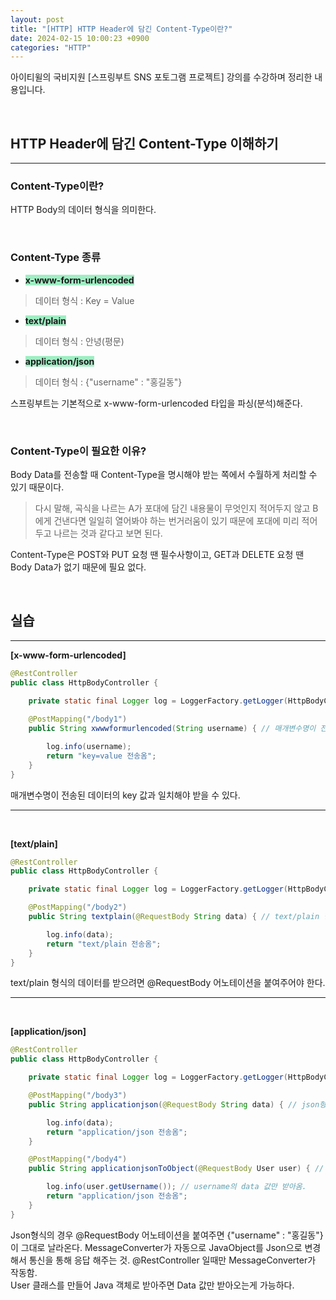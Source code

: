 ```yaml
---
layout: post
title: "[HTTP] HTTP Header에 담긴 Content-Type이란?"
date: 2024-02-15 10:00:23 +0900
categories: "HTTP"
---  
```


아이티윌의 국비지원 [스프링부트 SNS 포토그램 프로젝트] 강의를 수강하며 정리한 내용입니다. 

<br>

## HTTP Header에 담긴 Content-Type 이해하기  
---
### Content-Type이란?
HTTP Body의 데이터 형식을 의미한다. 

<br>

### Content-Type 종류
- <span style="background-color:#9FEEC3"><strong> x-www-form-urlencoded </strong></span>
> 데이터 형식 : Key = Value
- <span style="background-color:#9FEEC3"><strong> text/plain </strong></span>
> 데이터 형식 : 안녕(평문)
- <span style="background-color:#9FEEC3"><strong> application/json </strong></span>   
> 데이터 형식 : {"username" : "홍길동"}


스프링부트는 기본적으로 x-www-form-urlencoded 타입을 파싱(분석)해준다. 

<br>

### Content-Type이 필요한 이유?   
Body Data를 전송할 때 Content-Type을 명시해야 받는 쪽에서 수월하게 처리할 수 있기 때문이다.   
> 다시 말해, 곡식을 나르는 A가 포대에 담긴 내용물이 무엇인지 적어두지 않고 B에게 건낸다면 일일히 열어봐야 하는 번거러움이 있기 때문에 포대에 미리 적어두고 나르는 것과 같다고 보면 된다.   

Content-Type은 POST와 PUT 요청 땐 필수사항이고, GET과 DELETE 요청 땐 Body Data가 없기 때문에 필요 없다.   

<br>

## 실습
--- 
**[x-www-form-urlencoded]**
```java
@RestController
public class HttpBodyController {
    
    private static final Logger log = LoggerFactory.getLogger(HttpBodyController.class);

    @PostMapping("/body1")
    public String xwwwformurlencoded(String username) { // 매개변수명이 전송된 데이터의 key 값과 일치해야 받을 수 있음.

        log.info(username);
        return "key=value 전송옴";
    }
}
```
매개변수명이 전송된 데이터의 key 값과 일치해야 받을 수 있다.

---
<br>

**[text/plain]**
```java
@RestController
public class HttpBodyController {

    private static final Logger log = LoggerFactory.getLogger(HttpBodyController.class);

    @PostMapping("/body2")
    public String textplain(@RequestBody String data) { // text/plain 형식의 데이터를 받으려면 @RequestBody 어노테이션을 붙여주어야함.

        log.info(data);
        return "text/plain 전송옴";
    }
}
```
text/plain 형식의 데이터를 받으려면 @RequestBody 어노테이션을 붙여주어야 한다.

---
<br>

**[application/json]**
```java
@RestController
public class HttpBodyController {

    private static final Logger log = LoggerFactory.getLogger(HttpBodyController.class);

    @PostMapping("/body3")
    public String applicationjson(@RequestBody String data) { // json형식의 경우 @RequestBody 어노테이션을 붙여주면 {"username" : "홍길동"}이 그대로 날라옴.  

        log.info(data);
        return "application/json 전송옴";
    }

    @PostMapping("/body4")
    public String applicationjsonToObject(@RequestBody User user) { // User 클래스를 만들어 Java 객체로 받아주면 data 값만 받아오기 가능.

        log.info(user.getUsername()); // username의 data 값만 받아옴.
        return "application/json 전송옴";
    }
}
``` 
Json형식의 경우 @RequestBody 어노테이션을 붙여주면 {"username" : "홍길동"}이 그대로 날라온다. MessageConverter가 자동으로 JavaObject를 Json으로 변경해서 통신을 통해 응답 해주는 것. @RestController 일때만 MessageConverter가 작동함.  
User 클래스를 만들어 Java 객체로 받아주면 Data 값만 받아오는게 가능하다.
